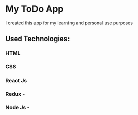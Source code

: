 # My ToDo App

I created this app for my learning and personal use purposes

## Used Technologies:

### HTML
### CSS
### React Js
### Redux -
### Node Js -